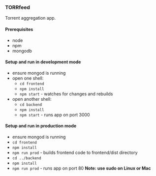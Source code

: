 ### TORRfeed
Torrent aggregation app. 

#### Prerequisites
* node
* npm
* mongodb

#### Setup and run in development mode
* ensure mongod is running
* open one shell:
  * `cd frontend`
  * `npm install`
  * `npm start` - watches for changes and rebuilds
* open another shell:
  * `cd backend`
  * `npm install`
  * `npm start` - runs app on port 3000

#### Setup and run in production mode
* ensure mongod is running
* `cd frontend`
* `npm install`
* `npm run prod` - builds frontend code to frontend/dist directory
* `cd ../backend`
* `npm install`
* `npm run prod` - runs app on port 80 **Note: use sudo on Linux or Mac**